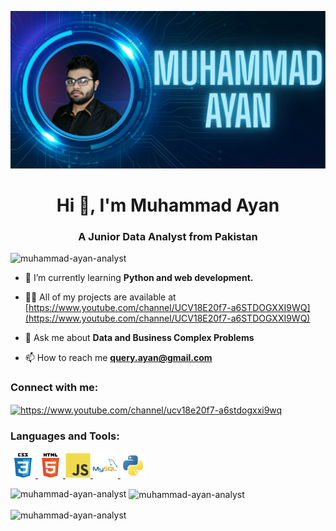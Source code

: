 ![logo](https://github.com/Muhammad-Ayan-Analyst/Muhammad-Ayan-Analyst/blob/main/banner.png)
<h1 align="center">Hi 👋, I'm Muhammad Ayan</h1>
<h3 align="center">A Junior Data Analyst from Pakistan</h3>

<p align="left"> <img src="https://komarev.com/ghpvc/?username=muhammad-ayan-analyst&label=Profile%20views&color=0e75b6&style=flat" alt="muhammad-ayan-analyst" /> </p>

- 🌱 I’m currently learning **Python and web development.**

- 👨‍💻 All of my projects are available at [https://www.youtube.com/channel/UCV18E20f7-a6STDOGXXI9WQ](https://www.youtube.com/channel/UCV18E20f7-a6STDOGXXI9WQ)

- 💬 Ask me about **Data and Business Complex Problems**

- 📫 How to reach me **query.ayan@gmail.com**

<h3 align="left">Connect with me:</h3>
<p align="left">
<a href="https://www.youtube.com/channel/UCV18E20f7-a6STDOGXXI9WQ" target="_blank"><img align="center" src="https://raw.githubusercontent.com/rahuldkjain/github-profile-readme-generator/master/src/images/icons/Social/youtube.svg" alt="https://www.youtube.com/channel/ucv18e20f7-a6stdogxxi9wq" height="30" width="40" /></a>
</p>

<h3 align="left">Languages and Tools:</h3>
<p align="left"> <a href="https://www.w3schools.com/css/" target="_blank" rel="noreferrer"> <img src="https://raw.githubusercontent.com/devicons/devicon/master/icons/css3/css3-original-wordmark.svg" alt="css3" width="40" height="40"/> </a> <a href="https://www.w3.org/html/" target="_blank" rel="noreferrer"> <img src="https://raw.githubusercontent.com/devicons/devicon/master/icons/html5/html5-original-wordmark.svg" alt="html5" width="40" height="40"/> </a> <a href="https://developer.mozilla.org/en-US/docs/Web/JavaScript" target="_blank" rel="noreferrer"> <img src="https://raw.githubusercontent.com/devicons/devicon/master/icons/javascript/javascript-original.svg" alt="javascript" width="40" height="40"/> </a> <a href="https://www.mysql.com/" target="_blank" rel="noreferrer"> <img src="https://raw.githubusercontent.com/devicons/devicon/master/icons/mysql/mysql-original-wordmark.svg" alt="mysql" width="40" height="40"/> </a> <a href="https://www.python.org" target="_blank" rel="noreferrer"> <img src="https://raw.githubusercontent.com/devicons/devicon/master/icons/python/python-original.svg" alt="python" width="40" height="40"/> </a> </p>

<p><img align="left" src="https://github-readme-stats.vercel.app/api/top-langs?username=muhammad-ayan-analyst&show_icons=true&locale=en&layout=compact" alt="muhammad-ayan-analyst" /></p>

<p>&nbsp;<img align="center" src="https://github-readme-stats.vercel.app/api?username=muhammad-ayan-analyst&show_icons=true&locale=en" alt="muhammad-ayan-analyst" /></p>

<p><img align="center" src="https://github-readme-streak-stats.herokuapp.com/?user=muhammad-ayan-analyst&" alt="muhammad-ayan-analyst" /></p>
